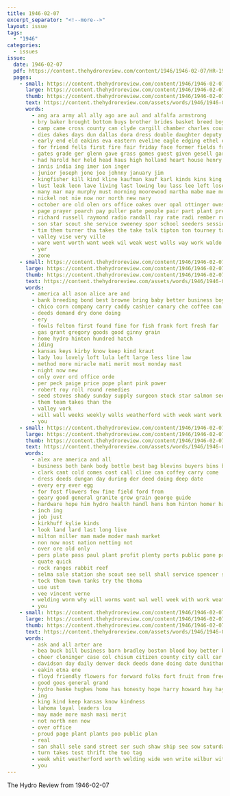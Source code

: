 ```yaml
---
title: 1946-02-07
excerpt_separator: "<!--more-->"
layout: issue
tags:
  - "1946"
categories:
  - issues
issue:
  date: 1946-02-07
  pdf: https://content.thehydroreview.com/content/1946/1946-02-07/HR-1946-02-07.pdf
  pages:
    - small: https://content.thehydroreview.com/content/1946/1946-02-07/small/HR-1946-02-07-01.jpg
      large: https://content.thehydroreview.com/content/1946/1946-02-07/large/HR-1946-02-07-01.jpg
      thumb: https://content.thehydroreview.com/content/1946/1946-02-07/thumbnails/HR-1946-02-07-01.jpg
      text: https://content.thehydroreview.com/assets/words/1946/1946-02-07/HR-1946-02-07-01.txt
      words:
        - ang ara army all ally ago are aul and alfalfa armstrong
        - bry baker brought bottom buys brother brides basket breed boy but buy bring brothers bryson been bee burkhalter bible boys berk belle
        - camp came cross county can clyde cargill chamber charles court church chapel con churches campus clinton carruth care caro council college caddo clifford cork class christian certain cora city
        - dies dakes days dun dallas dora dress double daughter deputy day doe
        - early end eld eakins eva eastern eveline eagle edging ethel engineer
        - for friend fells first fire fair friday face former fields frank farm flansburg fever fer from fred ference friends
        - gates grade ger glenn gave grass games guest given gesell garden grow
        - had harold her held head haus high holland heart house henry hart harry haber home has holding hinton hydro hyde hume
        - innis india ing imer ion inger
        - junior joseph jone joe johnny january jim
        - kingfisher kill kind kline kaufman kauf karl kinds kins king
        - lust leak leon lave living last lowing lou lass lee left lose leaders love leader lillian life leveque
        - many mar may murphy must morning moorewood martha mabe mae moth miss march minnie myrtle man mor master matter members marriage major monday made mess masters more
        - nickel not nie now nor north new nary
        - october ore old olen ors office oakes over opal ottinger owns
        - page prayer poarch pay puller pate people pair part plant present perkins panic points per pleasant peaker
        - richard russell raymond radio randall ray rate radi rember rom ralph regular
        - son star scout she service sweeney spor school seeders sessions spohn second super special sell short saturday still springfield sister soon session start schaal schiff sunday steady sonnenfeld seed
        - tim them turner tha takes the take talk tipton ton tourney tania tex town then texas
        - valley vise very ville
        - ware went worth want week wil weak west walls way work waldo wrightsman win weatherford wright worden ways with wadsworth was walk worthy weather will wedding watson welcome weathers
        - yer
        - zone
    - small: https://content.thehydroreview.com/content/1946/1946-02-07/small/HR-1946-02-07-02.jpg
      large: https://content.thehydroreview.com/content/1946/1946-02-07/large/HR-1946-02-07-02.jpg
      thumb: https://content.thehydroreview.com/content/1946/1946-02-07/thumbnails/HR-1946-02-07-02.jpg
      text: https://content.thehydroreview.com/assets/words/1946/1946-02-07/HR-1946-02-07-02.txt
      words:
        - america all ason alice are and
        - bank breeding bond best browne bring baby better business boy
        - chico corn company carry caddy cashier canary che coffee can coburn chick code city
        - deeds demand dry done doing
        - ery
        - fowls felton first found fine for fish frank fort fresh far
        - gas grant gregory goods good ginny grain
        - home hydro hinton hundred hatch
        - iding
        - kansas keys kirby know keep kind kraut
        - lady lou lovely loft lula left large less line law
        - method more miracle mati merit most monday mast
        - night now new
        - only over ord office orde
        - per peck paige price pope plant pink power
        - robert roy roll round remedies
        - seed stoves shady sunday supply surgeon stock star salmon see sauer state strong set son smith save service scout
        - them team takes than the
        - valley vork
        - will wall weeks weekly walls weatherford with week want work
        - you
    - small: https://content.thehydroreview.com/content/1946/1946-02-07/small/HR-1946-02-07-03.jpg
      large: https://content.thehydroreview.com/content/1946/1946-02-07/large/HR-1946-02-07-03.jpg
      thumb: https://content.thehydroreview.com/content/1946/1946-02-07/thumbnails/HR-1946-02-07-03.jpg
      text: https://content.thehydroreview.com/assets/words/1946/1946-02-07/HR-1946-02-07-03.txt
      words:
        - alex are america and all
        - business both bank body bottle best bag blevins buyers bins boy
        - clark cant cold comes cost call cline can coffey carry come
        - dress deeds dungan day during der deed doing deep date
        - every ery ever egg
        - for fost flowers few fine field ford from
        - geary good general granite grow grain george guide
        - hardware hope him hydro health handl hens hom hinton homer has
        - inch ing
        - job just
        - kirkhuff kylie kinds
        - look land lard last long live
        - milton miller mam made moder mash market
        - non now nost nation netting not
        - over ore old only
        - pers plate pass paul plant profit plenty ports public pone presto per part person phon pound proper
        - quate quick
        - rock ranges rabbit reef
        - selma sale station she scout see sell shall service spencer story store second selling sewing shan sweeney sickles stock start short stand
        - tock them town tanks try the thoma
        - use ust
        - vee vincent verne
        - welding worm why will worms want wal well week with work weatherford white weight worth
        - you
    - small: https://content.thehydroreview.com/content/1946/1946-02-07/small/HR-1946-02-07-04.jpg
      large: https://content.thehydroreview.com/content/1946/1946-02-07/large/HR-1946-02-07-04.jpg
      thumb: https://content.thehydroreview.com/content/1946/1946-02-07/thumbnails/HR-1946-02-07-04.jpg
      text: https://content.thehydroreview.com/assets/words/1946/1946-02-07/HR-1946-02-07-04.txt
      words:
        - ask and all arter are
        - bea buck bill business barn bradley boston blood boy better buy big bridgeport baby
        - cheer cloninger case col chisum citizen county city call car caddo custer carruth clifford cost
        - davidson day daily denver dock deeds done doing date dunithan dallas double
        - eakin etna ene
        - floyd friendly flowers for forward folks fort fruit from free fran farm fall
        - good goes general grand
        - hydro henke hughes home has honesty hope harry howard hay hays
        - ing
        - king kind keep kansas know kindness
        - lahoma loyal leaders lou
        - may made more mash masi merit
        - not north nen now
        - over office
        - proud page plant plants poo public plan
        - real
        - san shall sele sand street ser such shaw ship see sow saturday say setting scout sales sale
        - turn takes test thrift the too tag
        - week whit weatherford worth welding wide won write wilbur with will work
        - you
---
```


The Hydro Review from 1946-02-07

<!--more-->

